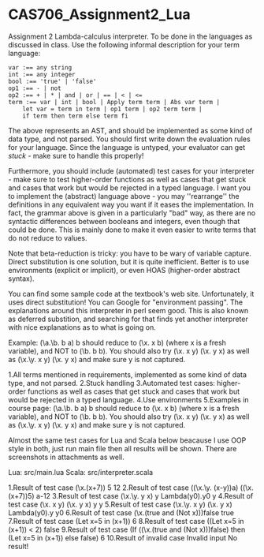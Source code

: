 # CAS706_Assignment2_Lua

Assignment 2
Lambda-calculus interpreter. To be done in the languages as discussed in class. 
Use the following informal description for your term language:

    var :== any string
    int :== any integer
    bool :== 'true' | 'false'
    op1 :== - | not
    op2 :== + | * | and | or | == | < | <=
    term :== var | int | bool | Apply term term | Abs var term |
        let var = term in term | op1 term | op2 term term |
        if term then term else term fi
The above represents an AST, and should be implemented as some kind of data type, and not parsed.
You should first write down the evaluation rules for your language. Since the language is untyped, your evaluator can get *stuck* - make sure to handle this properly!

Furthermore, you should include (automated) test cases for your interpreter - make sure to test higher-order functions as well as cases that get stuck and cases that work but would be rejected in a typed language. I want you to implement the (abstract) language above - you may ''rearrange'' the definitions in any equivalent way you want if it eases the implementation. In fact, the grammar above is given in a particularly "bad" way, as there are no syntactic differences between booleans and integers, even though that could be done. This is mainly done to make it even easier to write terms that do not reduce to values.

Note that beta-reduction is tricky: you have to be wary of variable capture. Direct substitution is one solution, but it is quite inefficient. Better is to use environments (explicit or implicit), or even HOAS (higher-order abstract syntax).

You can find some sample code at the textbook's web site. Unfortunately, it uses direct substitution! You can Google for "environment passing". The explanations around this interpreter in perl seem good. This is also known as deferred substition, and searching for that finds yet another interpreter with nice explanations as to what is going on.

Example: (\a.\b. b a) b should reduce to (\x. x b) (where x is a fresh variable), and NOT to (\b. b b). You should also try (\x. x y) (\x. y x) as well as (\x.\y. x y) (\x. y x) and make sure y is not captured.

1.All terms mentioned in requirements, implemented as some kind of data type, and not parsed.
2.Stuck handling
3.Automated test cases: higher-order functions as well as cases that get stuck and cases that work but would be rejected in a typed language.
4.Use environments 
5.Examples in course page: (\a.\b. b a) b should reduce to (\x. x b) (where x is a fresh variable), and NOT to (\b. b b). You should also try (\x. x y) (\x. y x) as well as (\x.\y. x y) (\x. y x) and make sure y is not captured.

Almost the same test cases for Lua and Scala below beacause I use OOP style in both, just run main file then all results will be shown. There are screenshots in attachments as well.

Lua: src/main.lua
Scala: src/interpreter.scala

1.Result of test case (\x.(x+7)) 5
12
2.Result of test case ((\x.\y. (x-y))a) ((\x.(x+7))5)
a-12
3.Result of test case (\x.\y. y x) y
Lambda(y0).y0 y
4.Result of test case (\x. x y) (\x. y x)
y y
5.Result of test case (\x.\y. x y) (\x. y x)
Lambda(y0).y y0
6.Result of test case (\x.(true and (Not x)))false
true
7.Result of test case (Let x=5 in (x+1))
6
8.Result of test case ((Let x=5 in (x+1)) < 2)
false
9.Result of test case (If ((\x.(true and (Not x)))false) then (Let x=5 in (x+1)) else false)
6
10.Result of invalid case
Invalid input
No result!
